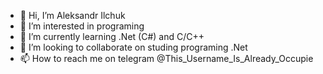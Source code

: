 - 👋 Hi, I’m Aleksandr Ilchuk
- 👀 I’m interested in programing
- 🌱 I’m currently learning .Net (C#) and C/C++
- 💞️ I’m looking to collaborate on studing programing .Net
- 📫 How to reach me on telegram @This_Username_Is_Already_Occupie

<!---
SanSanTVssi/SanSanTVssi is a ✨ special ✨ repository because its `README.md` (this file) appears on your GitHub profile.
You can click the Preview link to take a look at your changes.
--->
